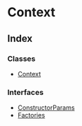 # Context

## Index

### Classes

* [Context](../classes/_context_.context.md)

### Interfaces

* [ConstructorParams](../interfaces/_context_.constructorparams.md)
* [Factories](../interfaces/_context_.factories.md)

